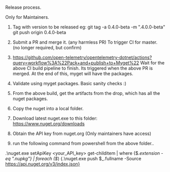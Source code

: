 Release process.

Only for Maintainers.

1. Tag with version to be released eg: git tag -a 0.4.0-beta -m ".4.0.0-beta"
   git push origin 0.4.0-beta

2. Submit a PR and merge it. (any harmless PR) To trigger CI for master. (no
   longer required, but confirm)

3. https://github.com/open-telemetry/opentelemetry-dotnet/actions?query=workflow%3A%22Pack+and+publish+to+Myget%22
   Wait for the above CI build pipeline to finish. Its triggered when the above
   PR is merged. At the end of this, myget will have the packages.

4. Validate using myget packages. Basic sanity checks :)

5. From the above build, get the artifacts from the drop, which has all the
   nuget packages.

6. Copy the nuget into a local folder.

7. Download latest nuget.exe to this folder: https://www.nuget.org/downloads

8. Obtain the API key from nuget.org (Only maintainers have access)

9. run the following command from powershell from the above folder..

.\nuget.exe setApiKey <your_API_key> get-childitem | where {$_.extension -eq
".nupkg"} | foreach ($_) {.\nuget.exe push $_.fullname -Source
https://api.nuget.org/v3/index.json}
